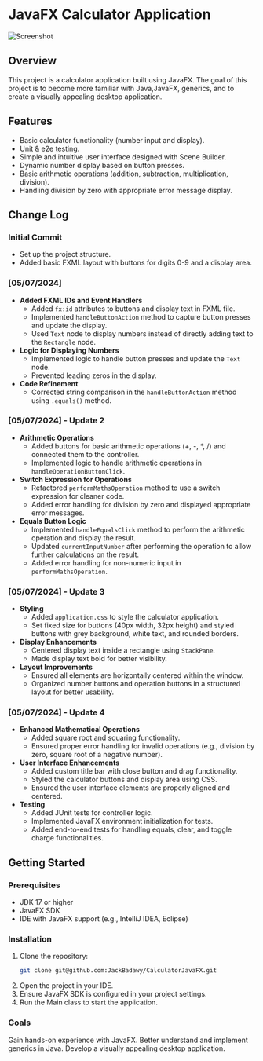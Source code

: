 # JavaFX Calculator Application

![Screenshot](src.img.png)

## Overview

This project is a calculator application built using JavaFX. The goal of this project is to become more familiar with Java,JavaFX, generics, and to create a visually appealing desktop application.

## Features

- Basic calculator functionality (number input and display).
- Unit & e2e testing.
- Simple and intuitive user interface designed with Scene Builder.
- Dynamic number display based on button presses.
- Basic arithmetic operations (addition, subtraction, multiplication, division).
- Handling division by zero with appropriate error message display.

## Change Log

### Initial Commit

- Set up the project structure.
- Added basic FXML layout with buttons for digits 0-9 and a display area.

### [05/07/2024]

- **Added FXML IDs and Event Handlers**
  - Added `fx:id` attributes to buttons and display text in FXML file.
  - Implemented `handleButtonAction` method to capture button presses and update the display.
  - Used `Text` node to display numbers instead of directly adding text to the `Rectangle` node.
- **Logic for Displaying Numbers**
  - Implemented logic to handle button presses and update the `Text` node.
  - Prevented leading zeros in the display.
- **Code Refinement**
  - Corrected string comparison in the `handleButtonAction` method using `.equals()` method.

### [05/07/2024] - Update 2

- **Arithmetic Operations**
  - Added buttons for basic arithmetic operations (+, -, \*, /) and connected them to the controller.
  - Implemented logic to handle arithmetic operations in `handleOperationButtonClick`.
- **Switch Expression for Operations**
  - Refactored `performMathsOperation` method to use a switch expression for cleaner code.
  - Added error handling for division by zero and displayed appropriate error messages.
- **Equals Button Logic**
  - Implemented `handleEqualsClick` method to perform the arithmetic operation and display the result.
  - Updated `currentInputNumber` after performing the operation to allow further calculations on the result.
  - Added error handling for non-numeric input in `performMathsOperation`.

### [05/07/2024] - Update 3

- **Styling**
  - Added `application.css` to style the calculator application.
  - Set fixed size for buttons (40px width, 32px height) and styled buttons with grey background, white text, and rounded borders.
- **Display Enhancements**
  - Centered display text inside a rectangle using `StackPane`.
  - Made display text bold for better visibility.
- **Layout Improvements**
  - Ensured all elements are horizontally centered within the window.
  - Organized number buttons and operation buttons in a structured layout for better usability.

### [05/07/2024] - Update 4

- **Enhanced Mathematical Operations**
  - Added square root and squaring functionality.
  - Ensured proper error handling for invalid operations (e.g., division by zero, square root of a negative number).
- **User Interface Enhancements**
  - Added custom title bar with close button and drag functionality.
  - Styled the calculator buttons and display area using CSS.
  - Ensured the user interface elements are properly aligned and centered.
- **Testing**
  - Added JUnit tests for controller logic.
  - Implemented JavaFX environment initialization for tests.
  - Added end-to-end tests for handling equals, clear, and toggle charge functionalities.

## Getting Started

### Prerequisites

- JDK 17 or higher
- JavaFX SDK
- IDE with JavaFX support (e.g., IntelliJ IDEA, Eclipse)

### Installation

1. Clone the repository:
   ```bash
   git clone git@github.com:JackBadawy/CalculatorJavaFX.git
   ```
2. Open the project in your IDE.
3. Ensure JavaFX SDK is configured in your project settings.
4. Run the Main class to start the application.

### Goals

Gain hands-on experience with JavaFX.
Better understand and implement generics in Java.
Develop a visually appealing desktop application.
